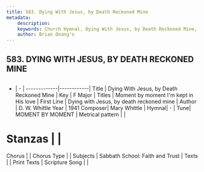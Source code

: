 ```yaml
---
title: 583. Dying With Jesus, by Death Reckoned Mine
metadata:
    description: 
    keywords: Church Hymnal, Dying With Jesus, by Death Reckoned Mine, Dying with Jesus, by death reckoned mine, Moment by moment I'm kept in His love
    author: Brian Onang'o
---
```



## 583. DYING WITH JESUS, BY DEATH RECKONED MINE

```txt

```

- |   -  |
-------------|------------|
Title | Dying With Jesus, by Death Reckoned Mine |
Key | F Major |
Titles | Moment by moment I'm kept in His love |
First Line | Dying with Jesus, by death reckoned mine |
Author | D. W. Whittle
Year | 1941
Composer| Mary Whittle |
Hymnal|  - |
Tune| MOMENT BY MOMENT |
Metrical pattern | |
# Stanzas |  |
Chorus |  |
Chorus Type |  |
Subjects | Sabbath School: Faith and Trust |
Texts |  |
Print Texts | 
Scripture Song |  |
  
